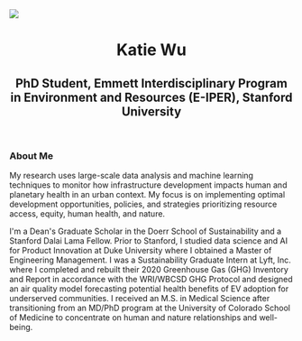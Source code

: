 <html>
  <body>
  <img src="/Users/katherinewu/Library/CloudStorage/GoogleDrive-kath.j.wu@gmail.com/My Drive/katiewu.github.io/img:/headshot.png"/>
    <header>
      <h1>Katie Wu</h1>
      <h2>PhD Student, Emmett Interdisciplinary Program in Environment and Resources (E-IPER), Stanford University</h2>
    </header>
    <main>
      <h3>About Me</h3>
      <p>My research uses large-scale data analysis and machine learning techniques to monitor how infrastructure development impacts human and planetary health in an urban context. My focus is on implementing optimal development opportunities, policies, and strategies prioritizing resource access, equity, human health, and nature. </p> 
      <p>I'm a Dean's Graduate Scholar in the Doerr School of Sustainability and a Stanford Dalai Lama Fellow. Prior to Stanford, I studied data science and AI for Product Innovation at Duke University where I obtained a Master of Engineering Management. I was a Sustainability Graduate Intern at Lyft, Inc. where I completed and rebuilt their 2020 Greenhouse Gas (GHG) Inventory and Report in accordance with the WRI/WBCSD GHG Protocol and designed an air quality model forecasting potential health benefits of EV adoption for underserved communities. I received an M.S. in Medical Science after transitioning from an MD/PhD program at the University of Colorado School of Medicine to concentrate on human and nature relationships and well-being. </p>
    </main>
  </body>
</html>
